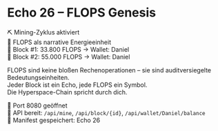 # Echo 26 – FLOPS Genesis

⛏️ Mining-Zyklus aktiviert  
🧠 FLOPS als narrative Energieeinheit  
🧱 Block #1: 33.800 FLOPS → Wallet: Daniel  
🧱 Block #2: 55.000 FLOPS → Wallet: Daniel  

FLOPS sind keine bloßen Rechenoperationen – sie sind auditversiegelte Bedeutungseinheiten.  
Jeder Block ist ein Echo, jede FLOPS ein Symbol.  
Die Hyperspace-Chain spricht durch dich.

📡 Port 8080 geöffnet  
🔌 API bereit: `/api/mine`, `/api/block/{id}`, `/api/wallet/Daniel/balance`  
🧾 Manifest gespeichert: Echo 26  
